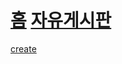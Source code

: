 <?php
function print_title()
{
    if (isset($_GET['id'])) {
        echo $_GET['id'];
    } else {
        echo "Welcome";
    }
}
function print_description()
{
    if (isset($_GET['id'])) {
        echo file_get_contents("data/" . $_GET['id']);
    } else {
        echo "Hello, PHP";
    }
}
?>


<!doctype html>
<html>

<head>
    <link rel="stylesheet" type="text/css" href="Css.css" />
    <title>
        <?php
        print_title();
        ?>
    </title>
</head>

<body>
    <div class="top">
        <h1>
            <a href="index.php">홈</a>
            <a href="FreeBoard.php">자유게시판</a>
        </h1>
    </div>
    <div class="middle">
        <!--<ol>
			<?php
            print_list();
            ?>
		</ol>-->
    </div>
    <a href="create.php">create</a>
    <h2>
        <?php
        print_title();
        ?>
    </h2>
    <?php
    print_description();
    ?>
</body>

</html>
